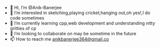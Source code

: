 - 👋 Hi, I’m @Anik-Banerjee
- 👀 I’m interested in sketching,playing cricket,hanging out,oh yes!,I do code sometimes
- 🌱 I’m currently learning cpp,web development and understanding nitty gritties of cp
- 💞️ I’m looking to collaborate on may be sometime in the future 
- 📫 How to reach me anikbanerjee364@gmail.co



